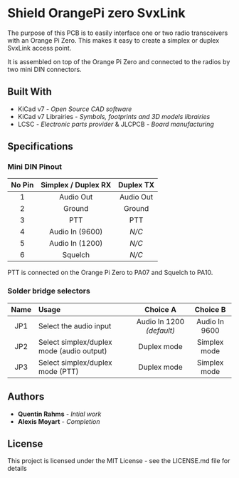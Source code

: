 # Shield OrangePi zero SvxLink

The purpose of this PCB is to easily interface one or two radio transceivers with an Orange Pi Zero. This makes it easy to create a simplex or duplex SvxLink access point.

It is assembled on top of the Orange Pi Zero and connected to the radios by two mini DIN connectors.

## Built With

- KiCad v7 - _Open Source CAD software_
- KiCad v7 Librairies - _Symbols, footprints and 3D models librairies_
- LCSC - _Electronic parts provider_ & JLCPCB - _Board manufacturing_

## Specifications

### Mini DIN Pinout

| No Pin | Simplex / Duplex RX | Duplex TX |
| :----: | :-----------------: | :-------: |
|   1    |      Audio Out      | Audio Out |
|   2    |       Ground        |  Ground   |
|   3    |         PTT         |    PTT    |
|   4    |   Audio In (9600)   |   _N/C_   |
|   5    |   Audio In (1200)   |   _N/C_   |
|   6    |       Squelch       |   _N/C_   |

PTT is connected on the Orange Pi Zero to PA07 and Squelch to PA10.

### Solder bridge selectors

| Name  | Usage                                     |         Choice A          |   Choice B    |
| :---: | :---------------------------------------- | :-----------------------: | :-----------: |
|  JP1  | Select the audio input                    | Audio In 1200 _(default)_ | Audio In 9600 |
|  JP2  | Select simplex/duplex mode (audio output) |        Duplex mode        |  Simplex mode |
|  JP3  | Select simplex/duplex mode (PTT)          |        Duplex mode        |  Simplex mode |

## Authors

- **Quentin Rahms** - _Intial work_
- **Alexis Moyart** - _Completion_

## License

This project is licensed under the MIT License - see the LICENSE.md file for details